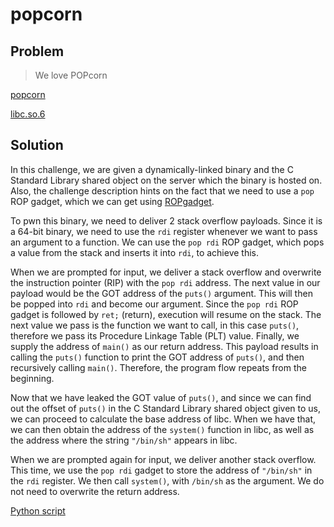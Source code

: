 # popcorn

## Problem

> We love POPcorn<br>

[popcorn](popcorn)

[libc.so.6](libc.so.6)

## Solution

In this challenge, we are given a dynamically-linked binary and the C Standard Library shared object on the server which the binary is hosted on. Also, the challenge description hints on the fact that we need to use a `pop` ROP gadget, which we can get using [ROPgadget](https://github.com/JonathanSalwan/ROPgadget).

To pwn this binary, we need to deliver 2 stack overflow payloads. Since it is a 64-bit binary, we need to use the `rdi` register whenever we want to pass an argument to a function. We can use the `pop rdi` ROP gadget, which pops a value from the stack and inserts it into `rdi`, to achieve this.

When we are prompted for input, we deliver a stack overflow and overwrite the instruction pointer (RIP) with the `pop rdi` address. The next value in our payload would be the GOT address of the `puts()` argument. This will then be popped into `rdi` and become our argument. Since the `pop rdi` ROP gadget is followed by `ret;` (return), execution will resume on the stack. The next value we pass is the function we want to call, in this case `puts()`, therefore we pass its Procedure Linkage Table (PLT) value. Finally, we supply the address of `main()` as our return address. This payload results in calling the `puts()` function to print the GOT address of `puts()`, and then recursively calling `main()`. Therefore, the program flow repeats from the beginning.

Now that we have leaked the GOT value of `puts()`, and since we can find out the offset of `puts()` in the C Standard Library shared object given to us, we can proceed to calculate the base address of libc. When we have that, we can then obtain the address of the `system()` function in libc, as well as the address where the string `"/bin/sh"` appears in libc.

When we are prompted again for input, we deliver another stack overflow. This time, we use the `pop rdi` gadget to store the address of `"/bin/sh"` in the `rdi` register. We then call `system()`, with `/bin/sh` as the argument. We do not need to overwrite the return address.

[Python script](solver.py)
